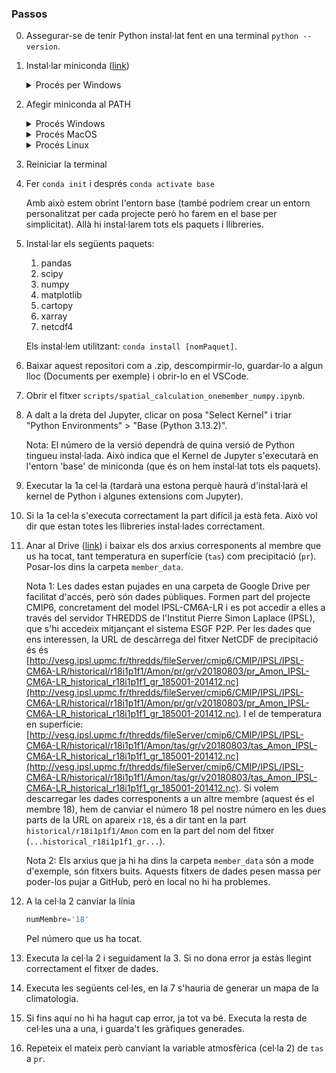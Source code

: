 ### Passos

0.  Assegurar-se de tenir Python instal·lat fent en una terminal `python --version`.
1. Instal·lar miniconda ([link](https://www.anaconda.com/docs/getting-started/miniconda/install#quickstart-install-instructions))
   <details>
   <summary>Procés per Windows</summary>
   1. Obre el CMD i enganxa-hi el següent:
   
      ```
      curl https://repo.anaconda.com/miniconda/Miniconda3-latest-Windows-x86_64.exe -o .\miniconda.exe
      start /wait "" .\miniconda.exe /S
      del .\miniconda.exe
      ```
      Això instal·la l'executable, l'executa i després el suprimeix.
   </details>
2. Afegir miniconda al PATH
   <details>
   <summary>Procés Windows</summary>
   Obre Powe:rShell i fes:
      
      ```
      [System.Environment]::SetEnvironmentVariable("Path", $env:Path + ";$env:USERPROFILE\Miniconda3;$env:USERPROFILE\Miniconda3\Scripts", [System.EnvironmentVariableTarget]::User)
      ```
   Comprova que tot va bé fent:
      ```
      conda --version
      ```

   </details>
   <details>
   <summary>Procés MacOS</summary>

   1. Obre la terminal i fes:
      ```
      nano ~/.zshrc
      ```
   2. Afageix al final de tot una línia que sigui:
      ```
      export PATH="$HOME/Miniconda3/bin:$PATH"
      ```
      Guarda i tanca el fitxer.
   3. Recarrega la configuració fent (a la terminal):
      ```
      source ~/.zshrc
      ```
   4. Comprova que tot va bé fent
      ```
      conda --version
      ```

   </details>
   <details>
   <summary>Procés Linux</summary>

   5. Obre la terminal i fes:
      ```
      nano ~/.bashrc
      ```
   6. Afageix al final de tot una línia que sigui:
      ```
      export PATH="$HOME/Miniconda3/bin:$PATH"
      ```
      Guarda i tanca el fitxer.
   7. Recarrega la configuració fent (a la terminal):
      ```
      source ~/.bashrc
      ```
   8. Comprova que tot va bé fent
      ```
      conda --version
      ```

   </details>
3. Reiniciar la terminal
4. Fer `conda init` i després `conda activate base`
   
   Amb això estem obrint l'entorn base (també podríem crear un entorn personalitzat per cada projecte però ho farem en el base per simplicitat). Allà hi instal·larem tots els paquets i llibreries.
5. Instal·lar els següents paquets:
   1. pandas
   2. scipy
   3. numpy
   4. matplotlib
   5. cartopy
   6. xarray
   7. netcdf4
   
   Els instal·lem utilitzant: `conda install [nomPaquet]`.
6. Baixar aquest repositori com a .zip, descompirmir-lo, guardar-lo a algun lloc (Documents per exemple) i obrir-lo en el  VSCode.
7. Obrir el fitxer `scripts/spatial_calculation_onemember_numpy.ipynb`.
8. A dalt a la dreta del Jupyter, clicar on posa "Select Kernel" i triar "Python Environments" > "Base (Python 3.13.2)". 
      
   Nota: El número de la versió dependrà de quina versió de Python tingueu instal·lada. Això indica que el Kernel de Jupyter s'executarà en l'entorn 'base' de miniconda (que és on hem instal·lat tots els paquets).
9.  Executar la 1a cel·la (tardarà una estona perquè haurà d'instal·larà el kernel de Python i algunes extensions com Jupyter).
10. Si la 1a cel·la s'executa correctament la part difícil ja està feta. Això vol dir que estan totes les llibreries instal·lades correctament.
11. Anar al Drive ([link](https://drive.google.com/drive/folders/1XAAp8DirojrlLGHW-w2-fX8Ob4S9AK4C)) i baixar els dos arxius corresponents al membre que us ha tocat, tant temperatura en superfície (`tas`) com precipitació (`pr`). Posar-los dins la carpeta `member_data`.
    
    Nota 1: Les dades estan pujades en una carpeta de Google Drive per facilitat d'accés, però són dades públiques. Formen part del projecte CMIP6, concretament del model IPSL-CM6A-LR i es pot accedir a elles a través del servidor THREDDS de l'Institut Pierre Simon Laplace (IPSL), que s'hi accedeix mitjançant el sistema ESGF P2P. Per les dades que ens interessen, la URL de descàrrega del fitxer NetCDF de precipitació és és [http://vesg.ipsl.upmc.fr/thredds/fileServer/cmip6/CMIP/IPSL/IPSL-CM6A-LR/historical/r18i1p1f1/Amon/pr/gr/v20180803/pr_Amon_IPSL-CM6A-LR_historical_r18i1p1f1_gr_185001-201412.nc](http://vesg.ipsl.upmc.fr/thredds/fileServer/cmip6/CMIP/IPSL/IPSL-CM6A-LR/historical/r18i1p1f1/Amon/pr/gr/v20180803/pr_Amon_IPSL-CM6A-LR_historical_r18i1p1f1_gr_185001-201412.nc). I el de temperatura en superfície: [http://vesg.ipsl.upmc.fr/thredds/fileServer/cmip6/CMIP/IPSL/IPSL-CM6A-LR/historical/r18i1p1f1/Amon/tas/gr/v20180803/tas_Amon_IPSL-CM6A-LR_historical_r18i1p1f1_gr_185001-201412.nc](http://vesg.ipsl.upmc.fr/thredds/fileServer/cmip6/CMIP/IPSL/IPSL-CM6A-LR/historical/r18i1p1f1/Amon/tas/gr/v20180803/tas_Amon_IPSL-CM6A-LR_historical_r18i1p1f1_gr_185001-201412.nc). Si volem descarregar les dades corresponents a un altre membre (aquest és el membre 18), hem de canviar el número 18 pel nostre número en les dues parts de la URL on apareix `r18`, és a dir tant en la part `historical/r18i1p1f1/Amon` com en la part del nom del fitxer (`...historical_r18i1p1f1_gr...`).
    
    Nota 2: Els arxius que ja hi ha dins la carpeta `member_data` són a mode d'exemple, són fitxers buits. Aquests fitxers de dades pesen massa per poder-los pujar a GitHub, però en local no hi ha problemes.
13. A la cel·la 2 canviar la línia
    ```py
    numMembre='18' 
    ```
    Pel número que us ha tocat.
14. Executa la cel·la 2 i seguidament la 3. Si no dona error ja estàs llegint correctament el fitxer de dades.
15. Executa les següents cel·les, en la 7 s'hauria de generar un mapa de la climatologia.
16. Si fins aquí no hi ha hagut cap error, ja tot va bé. Executa la resta de cel·les una a una, i guarda't les gràfiques generades.
17. Repeteix el mateix però canviant la variable atmosfèrica (cel·la 2) de `tas` a `pr`.
